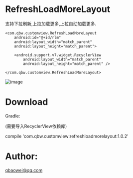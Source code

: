 # RefreshLoadMoreLayout

支持下拉刷新,上拉加载更多,上拉自动加载更多.


<FrameLayout xmlns:android="http://schemas.android.com/apk/res/android"
    android:layout_width="match_parent"
    android:layout_height="match_parent">

    <com.qbw.customview.RefreshLoadMoreLayout
        android:id="@+id/rlm"
        android:layout_width="match_parent"
        android:layout_height="match_parent">

        <android.support.v7.widget.RecyclerView
            android:layout_width="match_parent"
            android:layout_height="match_parent" />

    </com.qbw.customview.RefreshLoadMoreLayout>
</FrameLayout>



![image](https://raw.githubusercontent.com/qbaowei/RefreshLoadMoreLayout/master/screenshots/RefreshLoadMoreLayout.gif)


# Download


Gradle:

(需要导入RecyclerView依赖库)

compile 'com.qbw.customview:refreshloadmorelayout:1.0.2'

# Author:


qbaowei@qq.com

